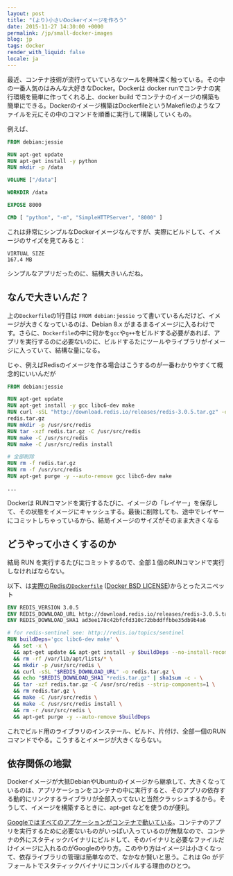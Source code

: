 ```yaml
---
layout: post
title: "(より)小さいDockerイメージを作ろう"
date: 2015-11-27 14:30:00 +0000
permalink: /jp/small-docker-images
blog: jp
tags: docker
render_with_liquid: false
locale: ja
---
```


最近、コンテナ技術が流行っていていろなツールを興味深く触っている。その中の一番人気のはみんな大好きなDocker。Dockerは docker
runでコンテナの実行環境を簡単に作ってくれる上、docker build でコンテナのイメージの構築も簡単にできる。Dockerのイメージ構築はDockerfileというMakefileのようなファイルを元にその中のコマンドを順番に実行して構築していくもの。

例えば、

```dockerfile
FROM debian:jessie

RUN apt-get update
RUN apt-get install -y python
RUN mkdir -p /data

VOLUME ["/data"]

WORKDIR /data

EXPOSE 8000

CMD [ "python", "-m", "SimpleHTTPServer", "8000" ]
```

これは非常にシンプルなDockerイメージなんですが、実際にビルドして、イメージのサイズを見てみると：

```text
VIRTUAL SIZE
167.4 MB
```

シンプルなアプリだったのに、結構大きいんだね。

## なんで大きいんだ？

上の`Dockerfile`の1行目は `FROM debian:jessie` って書いているんだけど、イメージが大きくなっているのは、Debian 8.x がまるまるイメージに入るわけです。さらに、`Dockerfile`の中に何かを`gcc`や`g++`をビルドする必要があれば、アプリを実行するのに必要ないのに、ビルドするたにツールやライブラリがイメージに入っていて、結構な量になる。

じゃ、例えばRedisのイメージを作る場合はこうするのが一番わかりやすくて概念的にいいんだが

```dockerfile
FROM debian:jessie

RUN apt-get update
RUN apt-get install -y gcc libc6-dev make
RUN curl -sSL "http://download.redis.io/releases/redis-3.0.5.tar.gz" -o
redis.tar.gz
RUN mkdir -p /usr/src/redis
RUN tar -xzf redis.tar.gz -C /usr/src/redis
RUN make -C /usr/src/redis
RUN make -C /usr/src/redis install

# 全部削除
RUN rm -f redis.tar.gz
RUN rm -f /usr/src/redis
RUN apt-get purge -y --auto-remove gcc libc6-dev make

...

```

Dockerは RUNコマンドを実行するたびに、イメージの「レイヤー」を保存して、その状態をイメージにキャッシュする。最後に削除しても、途中でレイヤーにコミットしちゃっているから、結局イメージのサイズがそのまま大きくなる

## どうやって小さくするのか

結局 RUN を実行するたびにコミットするので、全部１個のRUNコマンドで実行しなければならない。

以下、は[実際のRedisの`Dockerfile`](https://github.com/docker-library/redis/blob/8929846148513a1e35e4212003965758112f8b55/3.0/Dockerfile) ([Docker BSD LICENSE](https://github.com/docker-library/redis/blob/8929846148513a1e35e4212003965758112f8b55/LICENSE))からとったスニペット

```dockerfile
ENV REDIS_VERSION 3.0.5
ENV REDIS_DOWNLOAD_URL http://download.redis.io/releases/redis-3.0.5.tar.gz
ENV REDIS_DOWNLOAD_SHA1 ad3ee178c42bfcfd310c72bbddffbbe35db9b4a6

# for redis-sentinel see: http://redis.io/topics/sentinel
RUN buildDeps='gcc libc6-dev make' \
  && set -x \
  && apt-get update && apt-get install -y $buildDeps --no-install-recommends \
  && rm -rf /var/lib/apt/lists/* \
  && mkdir -p /usr/src/redis \
  && curl -sSL "$REDIS_DOWNLOAD_URL" -o redis.tar.gz \
  && echo "$REDIS_DOWNLOAD_SHA1 *redis.tar.gz" | sha1sum -c - \
  && tar -xzf redis.tar.gz -C /usr/src/redis --strip-components=1 \
  && rm redis.tar.gz \
  && make -C /usr/src/redis \
  && make -C /usr/src/redis install \
  && rm -r /usr/src/redis \
  && apt-get purge -y --auto-remove $buildDeps
```

これでビルド用のライブラリのインステール、ビルド、片付け、全部一個のRUNコマンドでやる。こうするとイメージが大きくならない。

## 依存関係の地獄

Dockerイメージが大抵DebianやUbuntuのイメージから継承して、大きくなっているのは、アプリケーションをコンテナの中に実行すると、そのアプリの依存する動的にリンクするライブラリが全部入ってないと当然クラッシュするから。そうして、イメージを構築するときに、apt-get
などを使うのが便利。

[Googleではすべてのアプケーションがコンテナで動いている](https://speakerdeck.com/jbeda/containers-at-scale?slide=2)。コンテナのアプリを実行するために必要ないものがいっぱい入っているのが無駄なので、コンテナの外にスタティックバイナリにビルドして、そのバイナリと必要なファイルだけイメージに入れるのがGoogleのやり方。このやり方はイメージは小さくなって、依存ライブラリの管理は簡単なので、なかなか賢いと思う。これは Go がデフォールトでスタティックバイナリにコンパイルする理由のひとつ。
